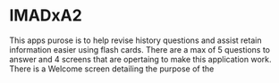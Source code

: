 # IMADxA2
This apps purose is to help revise history questions and assist retain information easier using flash cards.
There are a max of 5 questions to answer and 4 screens that are opertaing to make this application work.
There is a Welcome screen detailing the purpose of the 
